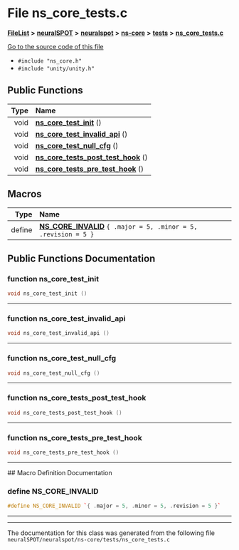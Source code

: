 

# File ns\_core\_tests.c



[**FileList**](files.md) **>** [**neuralSPOT**](dir_75594cce7c7773aa3cb253214bf56510.md) **>** [**neuralspot**](dir_b737d82f35ec218ac5a7ef4105db9c0e.md) **>** [**ns-core**](dir_7a01d249276e526cbac17daf32597066.md) **>** [**tests**](dir_ae8b3b42ecd578532e898a7057869875.md) **>** [**ns\_core\_tests.c**](ns__core__tests_8c.md)

[Go to the source code of this file](ns__core__tests_8c_source.md)



* `#include "ns_core.h"`
* `#include "unity/unity.h"`





































## Public Functions

| Type | Name |
| ---: | :--- |
|  void | [**ns\_core\_test\_init**](#function-ns_core_test_init) () <br> |
|  void | [**ns\_core\_test\_invalid\_api**](#function-ns_core_test_invalid_api) () <br> |
|  void | [**ns\_core\_test\_null\_cfg**](#function-ns_core_test_null_cfg) () <br> |
|  void | [**ns\_core\_tests\_post\_test\_hook**](#function-ns_core_tests_post_test_hook) () <br> |
|  void | [**ns\_core\_tests\_pre\_test\_hook**](#function-ns_core_tests_pre_test_hook) () <br> |



























## Macros

| Type | Name |
| ---: | :--- |
| define  | [**NS\_CORE\_INVALID**](ns__core__tests_8c.md#define-ns_core_invalid)  `{ .major = 5, .minor = 5, .revision = 5 }`<br> |

## Public Functions Documentation




### function ns\_core\_test\_init 

```C++
void ns_core_test_init () 
```




<hr>



### function ns\_core\_test\_invalid\_api 

```C++
void ns_core_test_invalid_api () 
```




<hr>



### function ns\_core\_test\_null\_cfg 

```C++
void ns_core_test_null_cfg () 
```




<hr>



### function ns\_core\_tests\_post\_test\_hook 

```C++
void ns_core_tests_post_test_hook () 
```




<hr>



### function ns\_core\_tests\_pre\_test\_hook 

```C++
void ns_core_tests_pre_test_hook () 
```




<hr>
## Macro Definition Documentation





### define NS\_CORE\_INVALID 

```C++
#define NS_CORE_INVALID `{ .major = 5, .minor = 5, .revision = 5 }`
```




<hr>

------------------------------
The documentation for this class was generated from the following file `neuralSPOT/neuralspot/ns-core/tests/ns_core_tests.c`

